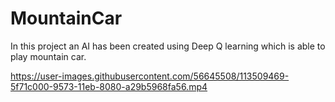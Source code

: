 # MountainCar

In this project an AI has been created using Deep Q learning which is able to play mountain car.


https://user-images.githubusercontent.com/56645508/113509469-5f71c000-9573-11eb-8080-a29b5968fa56.mp4

